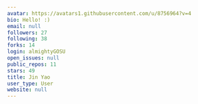 ```yaml
---
avatar: https://avatars1.githubusercontent.com/u/8756964?v=4
bio: Hello! :)
email: null
followers: 27
following: 38
forks: 14
login: almightyGOSU
open_issues: null
public_repos: 11
stars: 49
title: Jin Yao
user_type: User
website: null
---
```


